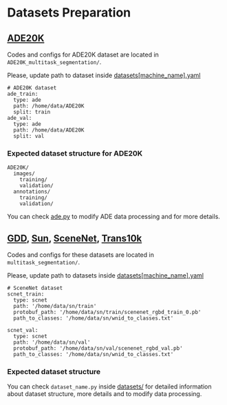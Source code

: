 # Datasets Preparation

## [ADE20K](http://sceneparsing.csail.mit.edu/)

Codes and configs for ADE20K dataset are located in `ADE20K_multitask_segmentation/`.

Please, update path to dataset inside [datasets[machine_name].yaml](https://github.com/subake/TASFormer/blob/main/ADE20K_multitask_segmentation/configs/datasets%5Bcds2%5D.yaml)

```text
# ADE20K dataset
ade_train:
  type: ade
  path: /home/data/ADE20K
  split: train
ade_val:
  type: ade
  path: /home/data/ADE20K
  split: val
```

### Expected dataset structure for ADE20K

```text
ADE20K/
  images/
    training/
    validation/
  annotations/
    training/
    validation/
```

You can check [ade.py](https://github.com/subake/TASFormer/blob/main/ADE20K_multitask_segmentation/seg_training/datasets/ade.py) to modify ADE data processing and for more details. 


## [GDD](), [Sun](), [SceneNet](), [Trans10k]()

Codes and configs for these datasets are located in `multitask_segmentation/`.

Please, update path to datasets inside [datasets[machine_name].yaml](https://github.com/subake/TASFormer/blob/main/multitask_segmentation/configs/datasets%5Bcds2%5D.yaml)

```text
# SceneNet dataset
scnet_train:
  type: scnet
  path: '/home/data/sn/train'
  protobuf_path: '/home/data/sn/train/scenenet_rgbd_train_0.pb'
  path_to_classes: '/home/data/sn/wnid_to_classes.txt'

scnet_val:
  type: scnet
  path: '/home/data/sn/val'
  protobuf_path: '/home/data/sn/val/scenenet_rgbd_val.pb'
  path_to_classes: '/home/data/sn/wnid_to_classes.txt'
```

### Expected dataset structure

You can check `dataset_name.py` inside [datasets/](https://github.com/subake/TASFormer/tree/main/multitask_segmentation/seg_training/datasets) for detailed information about dataset structure, more details and to modify data processing. 